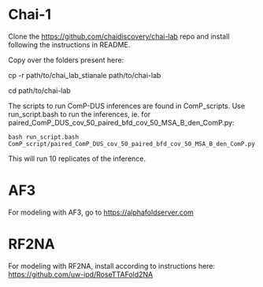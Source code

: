 # Chai-1

Clone the https://github.com/chaidiscovery/chai-lab repo and install following the instructions in README.

Copy over the folders present here:

cp -r path/to/chai_lab_stianale path/to/chai-lab

cd path/to/chai-lab

The scripts to run ComP-DUS inferences are found in ComP_scripts. Use run_script.bash to run the inferences, ie. for paired_ComP_DUS_cov_50_paired_bfd_cov_50_MSA_B_den_ComP.py:

```bash run_script.bash ComP_script/paired_ComP_DUS_cov_50_paired_bfd_cov_50_MSA_B_den_ComP.py```

This will run 10 replicates of the inference.

# AF3

For modeling with AF3, go to https://alphafoldserver.com

# RF2NA

For modeling with RF2NA, install according to instructions here: https://github.com/uw-ipd/RoseTTAFold2NA
